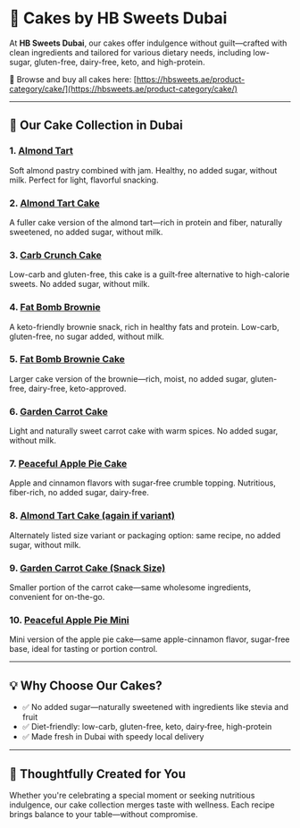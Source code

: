 # 🍰 Cakes by HB Sweets Dubai

At **HB Sweets Dubai**, our cakes offer indulgence without guilt—crafted with clean ingredients and tailored for various dietary needs, including low-sugar, gluten-free, dairy-free, keto, and high-protein.

🛒 Browse and buy all cakes here: [https://hbsweets.ae/product-category/cake/](https://hbsweets.ae/product-category/cake/)

---

## 🌟 Our Cake Collection in Dubai

### 1. [Almond Tart](https://hbsweets.ae/product/almond-tart/)  
Soft almond pastry combined with jam. Healthy, no added sugar, without milk. Perfect for light, flavorful snacking.

### 2. [Almond Tart Cake](https://hbsweets.ae/product/almond-tart-2/)  
A fuller cake version of the almond tart—rich in protein and fiber, naturally sweetened, no added sugar, without milk.

### 3. [Carb Crunch Cake](https://hbsweets.ae/product/carb-crunch/)  
Low-carb and gluten-free, this cake is a guilt‑free alternative to high-calorie sweets. No added sugar, without milk.

### 4. [Fat Bomb Brownie](https://hbsweets.ae/product/fat-bomb-brownie/)  
A keto-friendly brownie snack, rich in healthy fats and protein. Low-carb, gluten-free, no sugar added, without milk.

### 5. [Fat Bomb Brownie Cake](https://hbsweets.ae/product/fat-bomb-brownie-box/)  
Larger cake version of the brownie—rich, moist, no added sugar, gluten-free, dairy-free, keto-approved.

### 6. [Garden Carrot Cake](https://hbsweets.ae/product/garden-carrot-cake/)  
Light and naturally sweet carrot cake with warm spices. No added sugar, without milk.

### 7. [Peaceful Apple Pie Cake](https://hbsweets.ae/product/peacfull-apple-pie/)  
Apple and cinnamon flavors with sugar‑free crumble topping. Nutritious, fiber-rich, no added sugar, dairy-free.

### 8. [Almond Tart Cake (again if variant)](https://hbsweets.ae/product/almond-tart-2/)  
Alternately listed size variant or packaging option: same recipe, no added sugar, without milk.

### 9. [Garden Carrot Cake (Snack Size)](https://hbsweets.ae/product/garden-carrot-cake/)  
Smaller portion of the carrot cake—same wholesome ingredients, convenient for on-the-go.

### 10. [Peaceful Apple Pie Mini](https://hbsweets.ae/product/peacfull-apple-pie/)  
Mini version of the apple pie cake—same apple-cinnamon flavor, sugar-free base, ideal for tasting or portion control.

---

## 💡 Why Choose Our Cakes?

- ✅ No added sugar—naturally sweetened with ingredients like stevia and fruit  
- ✅ Diet-friendly: low-carb, gluten-free, keto, dairy‑free, high-protein  
- ✅ Made fresh in Dubai with speedy local delivery  

---

## 🎂 Thoughtfully Created for You

Whether you're celebrating a special moment or seeking nutritious indulgence, our cake collection merges taste with wellness. Each recipe brings balance to your table—without compromise.
